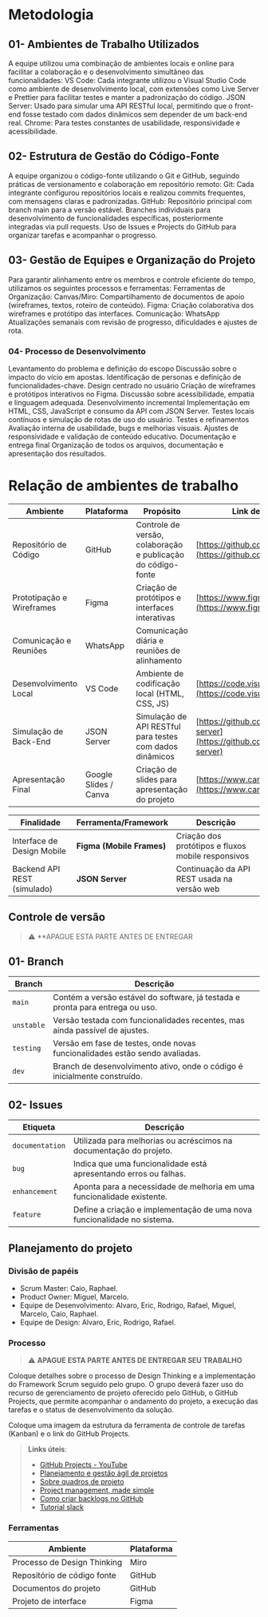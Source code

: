 
# Metodologia
## 01- Ambientes de Trabalho Utilizados
A equipe utilizou uma combinação de ambientes locais e online para facilitar a colaboração e o desenvolvimento simultâneo das funcionalidades:
VS Code: Cada integrante utilizou o Visual Studio Code como ambiente de desenvolvimento local, com extensões como Live Server e Prettier para facilitar testes e manter a padronização do código.
JSON Server: Usado para simular uma API RESTful local, permitindo que o front-end fosse testado com dados dinâmicos sem depender de um back-end real.
Chrome: Para testes constantes de usabilidade, responsividade e acessibilidade.


## 02- Estrutura de Gestão do Código-Fonte
A equipe organizou o código-fonte utilizando o Git e GitHub, seguindo práticas de versionamento e colaboração em repositório remoto:
Git: Cada integrante configurou repositórios locais e realizou commits frequentes, com mensagens claras e padronizadas.
GitHub:
Repositório principal com branch main para a versão estável.
Branches individuais para desenvolvimento de funcionalidades específicas, posteriormente integradas via pull requests.
Uso de Issues e Projects do GitHub para organizar tarefas e acompanhar o progresso.

## 03- Gestão de Equipes e Organização do Projeto
Para garantir alinhamento entre os membros e controle eficiente do tempo, utilizamos os seguintes processos e ferramentas:
Ferramentas de Organização:
Canvas/Miro: Compartilhamento de documentos de apoio (wireframes, textos, roteiro de conteúdo).
Figma: Criação colaborativa dos wireframes e protótipo das interfaces.
Comunicação:
WhatsApp
Atualizações semanais com revisão de progresso, dificuldades e ajustes de rota.

### 04-  Processo de Desenvolvimento
Levantamento do problema e definição do escopo
Discussão sobre o impacto do vício em apostas.
Identificação de personas e definição de funcionalidades-chave.
Design centrado no usuário
Criação de wireframes e protótipos interativos no Figma.
Discussão sobre acessibilidade, empatia e linguagem adequada.
Desenvolvimento incremental
Implementação em HTML, CSS, JavaScript e consumo da API com JSON Server.
Testes locais contínuos e simulação de rotas de uso do usuário.
Testes e refinamentos
Avaliação interna de usabilidade, bugs e melhorias visuais.
Ajustes de responsividade e validação de conteúdo educativo.
Documentação e entrega final
Organização de todos os arquivos, documentação e apresentação dos resultados.


# Relação de ambientes de trabalho

| **Ambiente**                   | **Plataforma**         | **Propósito**                                                | **Link de Acesso**                                                                 |
| ------------------------------ | ---------------------- | ------------------------------------------------------------ | ---------------------------------------------------------------------------------- |
| Repositório de Código          | GitHub                 | Controle de versão, colaboração e publicação do código-fonte | [https://github.com](https://github.com)                                           |
| Prototipação e Wireframes      | Figma                  | Criação de protótipos e interfaces interativas               | [https://www.figma.com](https://www.figma.com)                                     |                                           |
| Comunicação e Reuniões         | WhatsApp                | Comunicação diária e reuniões de alinhamento                 |                                |
| Desenvolvimento Local          | VS Code                | Ambiente de codificação local (HTML, CSS, JS)                | [https://code.visualstudio.com](https://code.visualstudio.com)                     |
| Simulação de Back-End          | JSON Server            | Simulação de API RESTful para testes com dados dinâmicos     | [https://github.com/typicode/json-server](https://github.com/typicode/json-server) |                              |
| Apresentação Final             | Google Slides / Canva  | Criação de slides para apresentação do projeto               | [https://www.canva.com](https://www.canva.com)                                     |


| **Finalidade**                 | **Ferramenta/Framework**  | **Descrição**                                                                  |
| ------------------------------ | ------------------------- | ------------------------------------------------------------------------------ |
| Interface de Design Mobile     | **Figma (Mobile Frames)** | Criação dos protótipos e fluxos mobile responsivos                             |
| Backend API REST (simulado)    | **JSON Server**           | Continuação da API REST usada na versão web                                    |

## Controle de versão

> ⚠️ **APAGUE ESTA PARTE ANTES DE ENTREGAR
## 01- Branch

| **Branch** | **Descrição**                                                                 |
| ---------- | ----------------------------------------------------------------------------- |
| `main`     | Contém a versão estável do software, já testada e pronta para entrega ou uso. |
| `unstable` | Versão testada com funcionalidades recentes, mas ainda passível de ajustes.   |
| `testing`  | Versão em fase de testes, onde novas funcionalidades estão sendo avaliadas.   |
| `dev`      | Branch de desenvolvimento ativo, onde o código é inicialmente construído.     |

## 02- Issues

| **Etiqueta**    | **Descrição**                                                           |
| --------------- | ----------------------------------------------------------------------- |
| `documentation` | Utilizada para melhorias ou acréscimos na documentação do projeto.      |
| `bug`           | Indica que uma funcionalidade está apresentando erros ou falhas.        |
| `enhancement`   | Aponta para a necessidade de melhoria em uma funcionalidade existente.  |
| `feature`       | Define a criação e implementação de uma nova funcionalidade no sistema. |



## Planejamento do projeto

###  Divisão de papéis

- Scrum Master: Caio, Raphael.
- Product Owner: Miguel, Marcelo.
- Equipe de Desenvolvimento: Alvaro, Eric, Rodrigo, Rafael, Miguel, Marcelo, Caio, Raphael.
- Equipe de Design: Alvaro, Eric, Rodrigo, Rafael.

### Processo

> ⚠️ **APAGUE ESTA PARTE ANTES DE ENTREGAR SEU TRABALHO**

Coloque detalhes sobre o processo de Design Thinking e a implementação do Framework Scrum seguido pelo grupo. O grupo deverá fazer uso do recurso de gerenciamento de projeto oferecido pelo GitHub, o GitHub Projects, que permite acompanhar o andamento do projeto, a execução das tarefas e o status de desenvolvimento da solução. 

Coloque uma imagem da estrutura da ferramenta de controle de tarefas (Kanban) e o link do GitHub Projects.
 
> **Links úteis**:
> - [GitHub Projects - YouTube](https://www.youtube.com/playlist?list=PLiO7XHcmTsldZR93nkTFmmWbCEVF_8F5H)
> - [Planejamento e gestão ágil de projetos](https://pucminas.instructure.com/courses/87878/pages/unidade-2-tema-2-utilizacao-de-ferramentas-para-controle-de-versoes-de-software)
> - [Sobre quadros de projeto](https://docs.github.com/pt/issues/organizing-your-work-with-project-boards/managing-project-boards/about-project-boards)
> - [Project management, made simple](https://github.com/features/project-management/)
> - [Como criar backlogs no GitHub](https://www.youtube.com/watch?v=RXEy6CFu9Hk)
> - [Tutorial slack](https://slack.com/intl/en-br/)

### Ferramentas

| Ambiente                            | Plataforma                         
|-------------------------------------|------------------------------------|
| Processo de Design Thinking         | Miro                               |
| Repositório de código fonte         | GitHub                             | 
| Documentos do projeto               | GitHub                             | 
| Projeto de interface                | Figma                              | 
 
